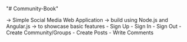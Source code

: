 "# Community-Book" 

-> Simple Social Media Web Application 
-> build using Node.js and Angular.js 
-> to showcase basic features 
    - Sign Up
    - Sign In
    - Sign Out
    - Create Community/Groups
    - Create Posts
    - Write Comments
